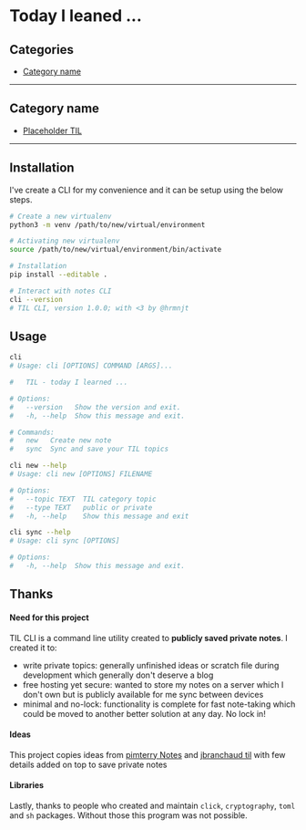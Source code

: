 # Today I leaned ...

## Categories

- [Category name](#category-name)

---

## Category name

- [Placeholder TIL](#placeholder-link)

---

## Installation

I've create a CLI for my convenience and it can be setup using the below steps.

```bash
# Create a new virtualenv
python3 -m venv /path/to/new/virtual/environment

# Activating new virtualenv
source /path/to/new/virtual/environment/bin/activate

# Installation
pip install --editable .

# Interact with notes CLI
cli --version
# TIL CLI, version 1.0.0; with <3 by @hrmnjt
```

## Usage

```bash
cli
# Usage: cli [OPTIONS] COMMAND [ARGS]...

#   TIL - today I learned ...

# Options:
#   --version   Show the version and exit.
#   -h, --help  Show this message and exit.

# Commands:
#   new   Create new note
#   sync  Sync and save your TIL topics

cli new --help
# Usage: cli new [OPTIONS] FILENAME

# Options:
#   --topic TEXT  TIL category topic
#   --type TEXT   public or private
#   -h, --help    Show this message and exit

cli sync --help
# Usage: cli sync [OPTIONS]

# Options:
#   -h, --help  Show this message and exit.
```


## Thanks

#### Need for this project

TIL CLI is a command line utility created to **publicly saved private notes**.
I created it to:
- write private topics: generally unfinished ideas or scratch file during
development which generally don't deserve a blog
- free hosting yet secure: wanted to store my notes on a server which I don't
own but is publicly available for me sync between devices
- minimal and no-lock: functionality is complete for fast note-taking which
could be moved to another better solution at any day. No lock in!

#### Ideas

This project copies ideas from [pimterry Notes](https://github.com/pimterry/notes)
and [jbranchaud til](https://github.com/jbranchaud/til) with few details added
on top to save private notes

#### Libraries
Lastly, thanks to people who created and maintain `click`, `cryptography`,
`toml` and `sh` packages. Without those this program was not possible.
